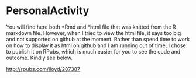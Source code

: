 # PersonalActivity
You will find here both *Rmd and *html file that was knitted from the R markdown file. However, when I tried to view the html file, it says too big and not supported on github at the moment. Rather than spend time to work on how to display it as html on github and I am running out of time, I chose to publish it on RPubs, which is much easier for you to see the code and outcome. Kindly see below.

http://rpubs.com/lloyd/287387
